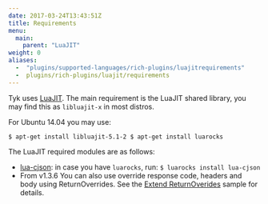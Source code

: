 ```yaml
---
date: 2017-03-24T13:43:51Z
title: Requirements
menu:
  main:
    parent: "LuaJIT"
weight: 0 
aliases: 
  -  "plugins/supported-languages/rich-plugins/luajitrequirements"
  -  plugins/rich-plugins/luajit/requirements
---
```


Tyk uses [LuaJIT](http://luajit.org/). The main requirement is the LuaJIT shared library, you may find this as `libluajit-x` in most distros.

For Ubuntu 14.04 you may use:

`$ apt-get install libluajit-5.1-2
$ apt-get install luarocks`

The LuaJIT required modules are as follows:

*   [lua-cjson](https://github.com/mpx/lua-cjson): in case you have `luarocks`, run: `$ luarocks install lua-cjson`
*   From v1.3.6 You can also use override response code, headers and body using ReturnOverrides. See the [Extend ReturnOverides](https://github.com/TykTechnologies/tyk/pull/763) sample for details.
